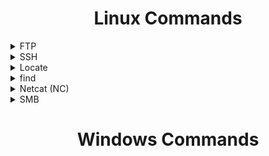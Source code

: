 <div align="center"><h1> Linux Commands </h1></div>



<details>
<summary>FTP</summary></br>

```bash
ftp -p 10.129.42.253
```
</details>



<details>
<summary>SSH</summary></br>

```bash
ssh Bob@10.10.10.10
```
</details>


<details>
<summary>Locate</summary></br>

```bash
locate scripts/citrix
locate *.nse | grep ftp

```
</details>


<details>
<summary>find</summary></br>

```bash
find /path/to/search -name "filename.txt"
find /path/to/search -name "*.txt"   # Find all .txt files
find /path/to/search -mtime -7   # Files modified in the last 7 days
```
</details>


<details>
<summary>Netcat (NC)</summary></br>

```bash
nc -lvp 192.168.1.1 8080      #listen on this port
nc 127.0.0.1 1234             #send request to ip and port
```
</details>


<details>
<summary>SMB</summary></br>

smbclient (Connect to Share Folder):
```bash
smbclient -L //10.10.235.61/                                     # Gather Info and Data
smbclient //$ip/Anonymous                                        # (/Anonymous = Folder shared by 10.10.181.239)
smbclient -U milesdyson //10.10.181.239/milesdyson               # (-U milesdyson = User)
smbclient -N -L //10.129.42.253                                  # (-N = use Anonymous use if exist {also you can use just -U Anonymous} , -L = List of shares)
smbclient -m SMB2 //192.168.87.131/share -U fcastle              # (-m SMB2 = version SMB)
```
Commands in Share Enviroment:
```bash
pwd
cd Documents
dir
get <remote_file> <local_file>             (get remote.txt ./Downloads/remote.txt)
put <local_file> <remote_file>
del <file_name>
```
</details>

<div align="center"><h1> Windows Commands </h1></div>
